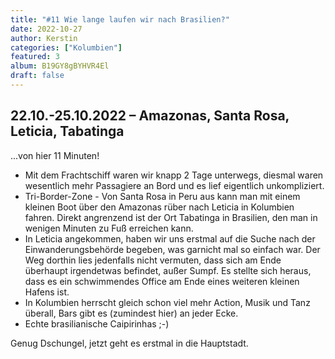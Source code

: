 ```yaml
---
title: "#11 Wie lange laufen wir nach Brasilien?"
date: 2022-10-27
author: Kerstin
categories: ["Kolumbien"]
featured: 3
album: B19GY8gBYHVR4El
draft: false
---
```


## 22.10.-25.10.2022 – Amazonas, Santa Rosa, Leticia, Tabatinga

...von hier 11 Minuten!

* Mit dem Frachtschiff waren wir knapp 2 Tage unterwegs, diesmal waren wesentlich mehr Passagiere an Bord und es lief eigentlich unkompliziert.
* Tri-Border-Zone - Von Santa Rosa in Peru aus kann man mit einem kleinen Boot über den Amazonas rüber nach Leticia in Kolumbien fahren. Direkt angrenzend ist der Ort Tabatinga in Brasilien, den man in wenigen Minuten zu Fuß erreichen kann.
* In Leticia angekommen, haben wir uns erstmal auf die Suche nach der Einwanderungsbehörde begeben, was garnicht mal so einfach war. Der Weg dorthin lies jedenfalls nicht vermuten, dass sich am Ende überhaupt irgendetwas befindet, außer Sumpf. Es stellte sich heraus, dass es ein schwimmendes Office am Ende eines weiteren kleinen Hafens ist.
* In Kolumbien herrscht gleich schon viel mehr Action, Musik und Tanz überall, Bars gibt es (zumindest hier) an jeder Ecke.
* Echte brasilianische Caipirinhas ;-)
 
Genug Dschungel, jetzt geht es erstmal in die Hauptstadt.